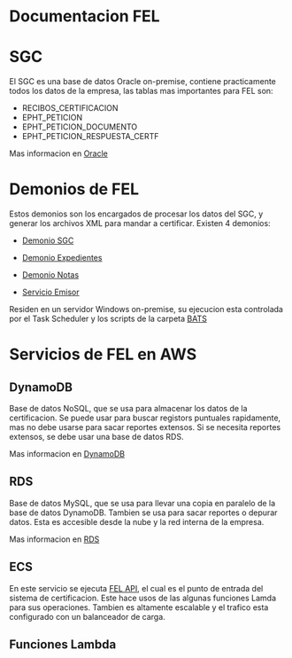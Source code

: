 # Documentacion FEL 

# SGC

El SGC es una base de datos Oracle on-premise, contiene practicamente todos los datos de la empresa, las tablas mas importantes para FEL son:

- RECIBOS_CERTIFICACION
- EPHT_PETICION
- EPHT_PETICION_DOCUMENTO
- EPHT_PETICION_RESPUESTA_CERTF

Mas informacion en [Oracle](./DB/Oracle/README.md)  

# Demonios de FEL

Estos demonios son los encargados de procesar los datos del SGC, y generar los archivos XML para mandar a certificar. Existen 4 demonios:

- [Demonio SGC](https://github.com/Gerenciatienerguate/DemonioCertificadorSGC)

- [Demonio Expedientes](https://github.com/Gerenciatienerguate/FEL_DEMONIO_EXPEDIENTES)

- [Demonio Notas](https://github.com/Gerenciatienerguate/FEL_DEMONIO_NOTAS)

- [Servicio Emisor](https://github.com/Gerenciatienerguate/FEL_SERVICIO_EMISOR)

Residen en un servidor Windows on-premise, su ejecucion esta controlada por el Task Scheduler y los scripts de la carpeta [BATS](./BATS)

# Servicios de FEL en AWS

## DynamoDB

Base de datos NoSQL, que se usa para almacenar los datos de la certificacion. Se puede usar para buscar registors puntuales rapidamente, mas no debe usarse para sacar reportes extensos. Si se necesita reportes extensos, se debe usar una base de datos RDS.

Mas informacion en [DynamoDB](./DB/Dynamo/README.md#tablas)

## RDS
Base de datos MySQL, que se usa para llevar una copia en paralelo de la base de datos DynamoDB. Tambien se usa para sacar reportes o depurar datos. Esta es accesible desde la nube y la red interna de la empresa.

Mas informacion en [RDS](./DB/Rds/README.md#tablas)

## ECS

En este servicio se ejecuta [FEL API](), el cual es el punto de entrada del sistema de certificacion. Este hace usos de las algunas funciones Lamda para sus operaciones.
Tambien es altamente escalable y el trafico esta configurado con un balanceador de carga.

## Funciones Lambda 


### 

